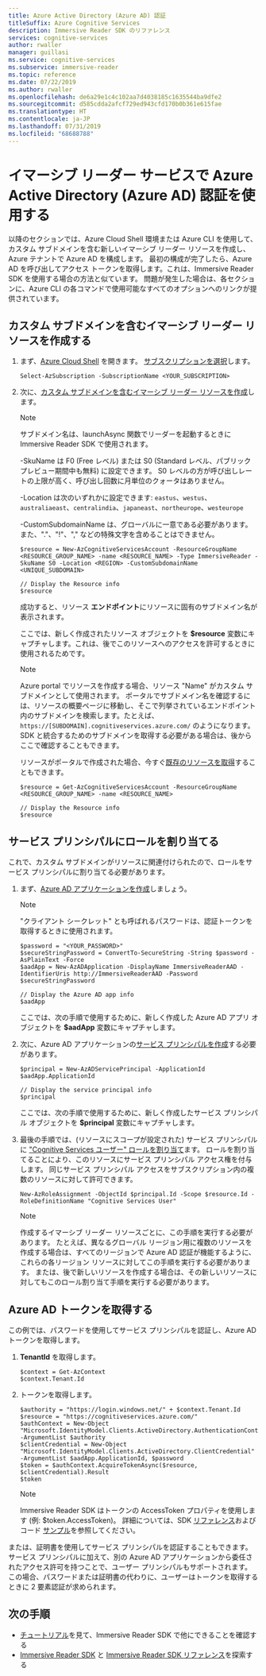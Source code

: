 ```yaml
---
title: Azure Active Directory (Azure AD) 認証
titleSuffix: Azure Cognitive Services
description: Immersive Reader SDK のリファレンス
services: cognitive-services
author: rwaller
manager: guillasi
ms.service: cognitive-services
ms.subservice: immersive-reader
ms.topic: reference
ms.date: 07/22/2019
ms.author: rwaller
ms.openlocfilehash: de6a29e1c4c102aa7d4038185c1635544ba9dfe2
ms.sourcegitcommit: d585cdda2afcf729ed943cfd170b0b361e615fae
ms.translationtype: HT
ms.contentlocale: ja-JP
ms.lasthandoff: 07/31/2019
ms.locfileid: "68688788"
---
```

# <a name="use-azure-active-directory-azure-ad-authentication-with-the-immersive-reader-service"></a>イマーシブ リーダー サービスで Azure Active Directory (Azure AD) 認証を使用する

以降のセクションでは、Azure Cloud Shell 環境または Azure CLI を使用して、カスタム サブドメインを含む新しいイマーシブ リーダー リソースを作成し、Azure テナントで Azure AD を構成します。 最初の構成が完了したら、Azure AD を呼び出してアクセス トークンを取得します。これは、Immersive Reader SDK を使用する場合の方法と似ています。 問題が発生した場合は、各セクションに、Azure CLI の各コマンドで使用可能なすべてのオプションへのリンクが提供されています。

## <a name="create-an-immersive-reader-resource-with-a-custom-subdomain"></a>カスタム サブドメインを含むイマーシブ リーダー リソースを作成する

1. まず、[Azure Cloud Shell](https://docs.microsoft.com/azure/cloud-shell/overview) を開きます。 [サブスクリプションを選択](https://docs.microsoft.com/powershell/module/servicemanagement/azure/select-azuresubscription?view=azuresmps-4.0.0#description)します。

   ```azurecli-interactive
   Select-AzSubscription -SubscriptionName <YOUR_SUBSCRIPTION>
   ```

2. 次に、[カスタム サブドメインを含むイマーシブ リーダー リソースを作成](https://docs.microsoft.com/powershell/module/az.cognitiveservices/new-azcognitiveservicesaccount?view=azps-1.8.0)します。

   >[!NOTE]
   > サブドメイン名は、launchAsync 関数でリーダーを起動するときに Immersive Reader SDK で使用されます。

   -SkuName は F0 (Free レベル) または S0 (Standard レベル、パブリック プレビュー期間中も無料) に設定できます。 S0 レベルの方が呼び出しレートの上限が高く、呼び出し回数に月単位のクォータはありません。

   -Location は次のいずれかに設定できます: `eastus`、`westus`、`australiaeast`、`centralindia`、`japaneast`、`northeurope`、`westeurope`

   -CustomSubdomainName は、グローバルに一意である必要があります。また、"."、"!"、"," などの特殊文字を含めることはできません。


   ```azurecli-interactive
   $resource = New-AzCognitiveServicesAccount -ResourceGroupName <RESOURCE_GROUP_NAME> -name <RESOURCE_NAME> -Type ImmersiveReader -SkuName S0 -Location <REGION> -CustomSubdomainName <UNIQUE_SUBDOMAIN>

   // Display the Resource info
   $resource
   ```

   成功すると、リソース **エンドポイント**にリソースに固有のサブドメイン名が表示されます。

   ここでは、新しく作成されたリソース オブジェクトを **$resource** 変数にキャプチャします。これは、後でこのリソースへのアクセスを許可するときに使用されるためです。


   >[!NOTE]
   > Azure portal でリソースを作成する場合、リソース "Name" がカスタム サブドメインとして使用されます。 ポータルでサブドメイン名を確認するには、リソースの概要ページに移動し、そこで列挙されているエンドポイント内のサブドメインを検索します。たとえば、`https://[SUBDOMAIN].cognitiveservices.azure.com/` のようになります。 SDK と統合するためのサブドメインを取得する必要がある場合は、後からここで確認することもできます。

   リソースがポータルで作成された場合、今すぐ[既存のリソースを取得](https://docs.microsoft.com/powershell/module/az.cognitiveservices/get-azcognitiveservicesaccount?view=azps-1.8.0)することもできます。

   ```azurecli-interactive
   $resource = Get-AzCognitiveServicesAccount -ResourceGroupName <RESOURCE_GROUP_NAME> -name <RESOURCE_NAME>

   // Display the Resource info
   $resource
   ```

## <a name="assign-a-role-to-a-service-principal"></a>サービス プリンシパルにロールを割り当てる

これで、カスタム サブドメインがリソースに関連付けられたので、ロールをサービス プリンシパルに割り当てる必要があります。

1. まず、[Azure AD アプリケーションを作成](https://docs.microsoft.com/powershell/module/Az.Resources/New-AzADApplication?view=azps-1.8.0)しましょう。

   >[!NOTE]
   > "クライアント シークレット" とも呼ばれるパスワードは、認証トークンを取得するときに使用されます。

   ```azurecli-interactive
   $password = "<YOUR_PASSWORD>"
   $secureStringPassword = ConvertTo-SecureString -String $password -AsPlainText -Force
   $aadApp = New-AzADApplication -DisplayName ImmersiveReaderAAD -IdentifierUris http://ImmersiveReaderAAD -Password $secureStringPassword

   // Display the Azure AD app info
   $aadApp
   ```

   ここでは、次の手順で使用するために、新しく作成した Azure AD アプリ オブジェクトを **$aadApp** 変数にキャプチャします。

2. 次に、Azure AD アプリケーションの[サービス プリンシパルを作成](https://docs.microsoft.com/powershell/module/az.resources/new-azadserviceprincipal?view=azps-1.8.0)する必要があります。

   ```azurecli-interactive
   $principal = New-AzADServicePrincipal -ApplicationId $aadApp.ApplicationId

   // Display the service principal info
   $principal
   ```

   ここでは、次の手順で使用するために、新しく作成したサービス プリンシパル オブジェクトを **$principal** 変数にキャプチャします。


3. 最後の手順では、(リソースにスコープが設定された) サービス プリンシパルに ["Cognitive Services ユーザー" ロールを割り当て](https://docs.microsoft.com/powershell/module/az.Resources/New-azRoleAssignment?view=azps-1.8.0)ます。 ロールを割り当てることにより、このリソースにサービス プリンシパル アクセス権を付与します。 同じサービス プリンシパル アクセスをサブスクリプション内の複数のリソースに対して許可できます。

   ```azurecli-interactive
   New-AzRoleAssignment -ObjectId $principal.Id -Scope $resource.Id -RoleDefinitionName "Cognitive Services User"
   ```

   >[!NOTE]
   > 作成するイマーシブ リーダー リソースごとに、この手順を実行する必要があります。 たとえば、異なるグローバル リージョン用に複数のリソースを作成する場合は、すべてのリージョンで Azure AD 認証が機能するように、これらの各リージョン リソースに対してこの手順を実行する必要があります。 または、後で新しいリソースを作成する場合は、その新しいリソースに対してもこのロール割り当て手順を実行する必要があります。


## <a name="obtain-an-azure-ad-token"></a>Azure AD トークンを取得する

この例では、パスワードを使用してサービス プリンシパルを認証し、Azure AD トークンを取得します。

1. **TenantId** を取得します。
   ```azurecli-interactive
   $context = Get-AzContext
   $context.Tenant.Id
   ```

2. トークンを取得します。
   ```azurecli-interactive
   $authority = "https://login.windows.net/" + $context.Tenant.Id
   $resource = "https://cognitiveservices.azure.com/"
   $authContext = New-Object "Microsoft.IdentityModel.Clients.ActiveDirectory.AuthenticationContext" -ArgumentList $authority
   $clientCredential = New-Object "Microsoft.IdentityModel.Clients.ActiveDirectory.ClientCredential" -ArgumentList $aadApp.ApplicationId, $password
   $token = $authContext.AcquireTokenAsync($resource, $clientCredential).Result
   $token
   ```

   >[!NOTE]
   > Immersive Reader SDK はトークンの AccessToken プロパティを使用します (例: $token.AccessToken)。 詳細については、SDK [リファレンス](reference.md)およびコード [サンプル](https://github.com/microsoft/immersive-reader-sdk/tree/master/js/samples)を参照してください。

または、証明書を使用してサービス プリンシパルを認証することもできます。 サービス プリンシパルに加えて、別の Azure AD アプリケーションから委任されたアクセス許可を持つことで、ユーザー プリンシパルもサポートされます。 この場合、パスワードまたは証明書の代わりに、ユーザーはトークンを取得するときに 2 要素認証が求められます。

## <a name="next-steps"></a>次の手順

* [チュートリアル](./tutorial.md)を見て、Immersive Reader SDK で他にできることを確認する
* [Immersive Reader SDK](https://github.com/microsoft/immersive-reader-sdk) と [Immersive Reader SDK リファレンス](./reference.md)を探索する